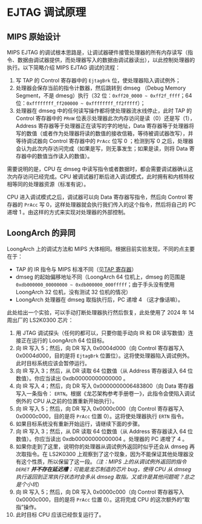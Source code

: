 
# EJTAG 调试原理

## MIPS 原始设计

MIPS EJTAG 的调试根本思路是，让调试器硬件接管处理器的所有内存读写（指令、数据由调试器提供，而处理器写入的数据由调试器读出），以此控制处理器的执行。以下简略介绍 MIPS EJTAG 调试的流程：

1. 写 TAP 的 Control 寄存器中的 `EjtagBrk` 位，使处理器陷入调试例外；
2. 处理器会保存当前的指令计数器，然后跳转到 dmseg （Debug Memory Segment，不是 dmesg）执行（32 位：`0xff20_0000 ~ 0xff2f_ffff`；64 位：`0xffffffff_ff200000 ~ 0xffffffff_ff2fffff`）；
3. 处理器在 dmseg 中的任何读写操作都将使处理器流水线停止，此时 TAP 的 Control 寄存器中的 `PRnW` 位表示处理器此次内存访问是读（0）还是写（1），Address 寄存器等于处理器正在读写的字的地址，Data 寄存器等于处理器将写的数值（或者作为处理器将读的数值的接收信箱，等待被调试器改写），并等待调试器向 Control 寄存器中的 `PrAcc` 位写 0 ；检测到写 0 之后，处理器会认为此次内存访问完成（如果是写，则无事发生；如果是读，则将 Data 寄存器中的数值当作读入的数值）。

需要说明的是，CPU 在 dmseg 中读写指令或者数据时，都会需要调试器确认这次内存访问已经完成。CPU 被调试器打断后进入调试模式，此时拥有和内核特权相等同的处理器资源（标准有说）。

CPU 进入调试模式之后，调试器可以向 Data 寄存器写指令，然后向 Control 寄存器的 `PrAcc` 写 0，这样处理器就会执行我们传入的这个指令，然后将自己的 PC 递增 1 。由这样的方式来实现对处理器的外部控制。

## LoongArch 的异同

LoongArch 上的调试方法和 MIPS 大体相同。根据目前实验发现，不同的点主要在于：

- TAP 的 IR 指令与 MIPS 标准不同（见[TAP 寄存器](02-tap-register.md)）
- dmseg 的起始偏移地址不同（LoongArch 64 位机上，dmseg 的范围是 `0xdb000000_00000000 ~ 0xdb000000_000fffff`；由于手头没有使用 LoongArch 32 位机，没有测试 32 位机的情况）
- LoongArch 处理器在 dmseg 取指执行后，PC 递增 4 （这才像话嘛）。

此处给出一个实验，可以手动打断处理器执行然后恢复，此处使用了 2024 年 14 周出厂的 LS2K0300 芯片：

1. 用 JTAG 调试探头（任何的都可以，只要你能手动向 IR 和 DR 读写数值）连接正在运行的 LoongArch 64 位目标。
2. 向 IR 写入 5；然后，向 DR 写入 0x0004d000（向 Control 寄存器写入 0x0004d000，目的是将 `EjtagBrk` 位置位）。这将使处理器陷入调试例外。此时目标系统应该会暂停运行。
3. 向 IR 写入 3；然后，从 DR 读取 64 位数值（从 Address 寄存器读入 64 位数值）。你应当读出 0xdb00000000000000 。
4. 向 IR 写入 4；然后，向 DR 写入 0x0000000006483800（向 Data 寄存器写入一条指令： `ERTN`。根据《龙芯架构参考手册卷一》，此指令会使陷入调试例外的 CPU 从之前的位置重新开始执行）。
5. 向 IR 写入 5；然后，向 DR 写入 0x0000c000（向 Control 寄存器写入 0x0000c000，目的是将 `PrAcc` 位置 0）。这将使处理器执行 `ERTN` 指令。
6. 如果目标系统没有重新开始运行，请继续下面的步骤。
7. 向 IR 写入 3；然后，从 DR 读取 64 位数值（从 Address 寄存器读入 64 位数值）。你应当读出 0xdb00000000000004 。处理器的 PC 递增了 4 。
8. 如果你走到了这里，说明你的处理器从调试例外返回时似乎还会从 dmseg 再次取指令。在 LS2K0300 上观察到了这个现象，因为不能保证其他处理器没有这个性质，所以保留了这一段。*（注：MIPS 上的从调试例外返回的指令 `DERET` ***并不存在延迟槽***；可能是龙芯制造的芯片 bug，使得 CPU 从 dmseg 执行返回到正常执行状态时会多从 dmseg 取指。又或许是其他问题呢？总之是个小坑*）
9. 向 IR 写入 5；然后，向 DR 写入 0x0000c000（向 Control 寄存器写入 0x0000c000，目的是将 `PrAcc` 位置 0）。这将完成 CPU 的这次额外的“取指”操作。
10. 此时目标 CPU 应该已经恢复运行了。
